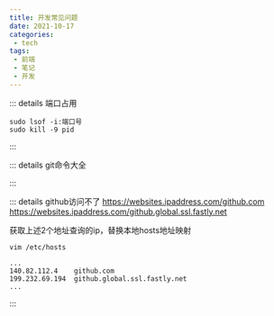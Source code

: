 ```yaml
---
title: 开发常见问题
date: 2021-10-17
categories:
 - tech
tags:
 - 前端
 - 笔记
 - 开发
---
```


::: details 端口占用
```shell script
sudo lsof -i:端口号
sudo kill -9 pid
```
:::

::: details git命令大全

:::

::: details github访问不了
https://websites.ipaddress.com/github.com
https://websites.ipaddress.com/github.global.ssl.fastly.net

获取上述2个地址查询的ip，替换本地hosts地址映射
```shell script
vim /etc/hosts

...
140.82.112.4    github.com
199.232.69.194  github.global.ssl.fastly.net
...

```
:::


